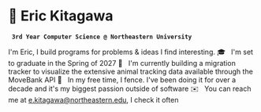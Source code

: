 # 🦆 Eric Kitagawa

**` 3rd Year Computer Science @ Northeastern University`**

I'm Eric, I build programs for problems & ideas I find interesting.
🎓 &nbsp; I'm set to graduate in the Spring of 2027
🌱 &nbsp; I'm currently building a migration tracker to visualize the extensive animal tracking data available through the MoveBank API
🤺 &nbsp; In my free time, I fence. I've been doing it for over a decade and it's my biggest passion outside of software
✉️ &nbsp; You can reach me at e.kitagawa@northeastern.edu, I check it often
